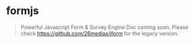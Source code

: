 # formjs #
> Powerful Javascript Form & Survey Engine
> Doc coming soon.
> Please check https://github.com/26medias/jform for the legacy version.